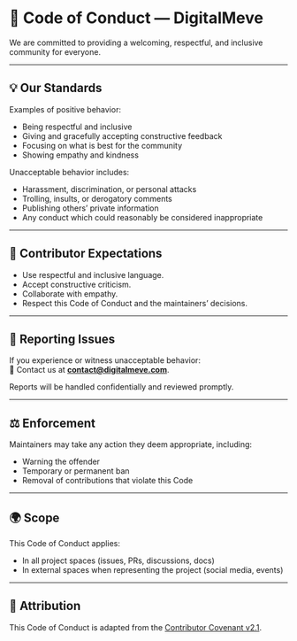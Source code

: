 # 📜 Code of Conduct — DigitalMeve

We are committed to providing a welcoming, respectful, and inclusive community for everyone.

---

## 💡 Our Standards

Examples of positive behavior:

- Being respectful and inclusive  
- Giving and gracefully accepting constructive feedback  
- Focusing on what is best for the community  
- Showing empathy and kindness  

Unacceptable behavior includes:

- Harassment, discrimination, or personal attacks  
- Trolling, insults, or derogatory comments  
- Publishing others’ private information  
- Any conduct which could reasonably be considered inappropriate  

---

## 🙋 Contributor Expectations

- Use respectful and inclusive language.  
- Accept constructive criticism.  
- Collaborate with empathy.  
- Respect this Code of Conduct and the maintainers’ decisions.  

---

## 🚨 Reporting Issues

If you experience or witness unacceptable behavior:  
📧 Contact us at **contact@digitalmeve.com**.  

Reports will be handled confidentially and reviewed promptly.  

---

## ⚖️ Enforcement

Maintainers may take any action they deem appropriate, including:

- Warning the offender  
- Temporary or permanent ban  
- Removal of contributions that violate this Code  

---

## 🌍 Scope

This Code of Conduct applies:

- In all project spaces (issues, PRs, discussions, docs)  
- In external spaces when representing the project (social media, events)  

---

## 🙌 Attribution

This Code of Conduct is adapted from the [Contributor Covenant v2.1](https://www.contributor-covenant.org/version/2/1/code_of_conduct/).

